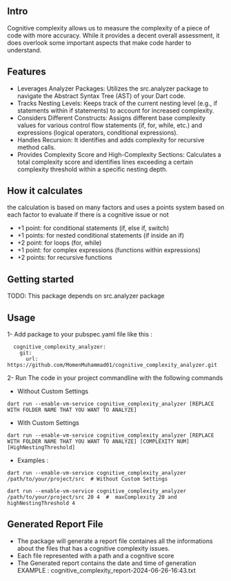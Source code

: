 ## Intro

Cognitive complexity allows us to measure the complexity of a piece of code with more accuracy. While it provides a decent overall assessment, it does overlook some important aspects that make code harder to understand.

## Features
- Leverages Analyzer Packages: Utilizes the src.analyzer package to navigate the Abstract Syntax Tree (AST) of your Dart code.
- Tracks Nesting Levels: Keeps track of the current nesting level (e.g., if statements within if statements) to account for increased complexity.
- Considers Different Constructs: Assigns different base complexity values for various control flow statements (if, for, while, etc.) and expressions (logical operators, conditional expressions).
- Handles Recursion: It identifies and adds complexity for recursive method calls.
- Provides Complexity Score and High-Complexity Sections: Calculates a total complexity score and identifies lines exceeding a certain complexity threshold within a specific nesting depth.

## How it calculates

the calculation is based on many factors and uses a points system based on each factor to evaluate if there is a cognitive issue or not

- +1 point: for conditional statements (if, else if, switch)
- +1 points: for nested conditional statements (if inside an if)
- +2 point: for loops (for, while)
- +1 point: for complex expressions (functions within expressions)
- +2 points: for recursive functions

## Getting started

TODO: This package depends on src.analyzer package

## Usage

1- Add package to your pubspec.yaml file like this : 

```
  cognitive_complexity_analyzer:
    git:
      url: https://github.com/MomenMuhammad01/cognitive_complexity_analyzer.git
```
2- Run The code in your project commandline with the following commands 

- Without Custom Settings 
```Command
dart run --enable-vm-service cognitive_complexity_analyzer [REPLACE WITH FOLDER NAME THAT YOU WANT TO ANALYZE]
```

- With Custom Settings
```Command
dart run --enable-vm-service cognitive_complexity_analyzer [REPLACE WITH FOLDER NAME THAT YOU WANT TO ANALYZE] [COMPLEXITY NUM] [HighNestingThreshold]
```
- Examples : 


```
dart run --enable-vm-service cognitive_complexity_analyzer /path/to/your/project/src  # Without Custom Settings
```

```
dart run --enable-vm-service cognitive_complexity_analyzer /path/to/your/project/src 20 4  #  maxComplexity 20 and highNestingThreshold 4
```

## Generated Report File

- The package will generate a report file containes all the informations about the files that has a cognitive complexity issues.
- Each file represented with a path and a cognitive score
- The Generated report contains the date and time of generation EXAMPLE : cognitive_complexity_report-2024-06-26-16:43.txt


